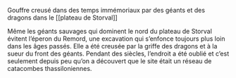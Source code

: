 Gouffre creusé dans des temps immémoriaux par des géants et des dragons dans le [[plateau de Storval]]

Même les géants sauvages qui dominent le nord du plateau de Storval évitent l’éperon du Remord, une excavation qui s’enfonce toujours plus loin dans les âges passés. Elle a été creusée par la griffe des dragons et à la sueur du front des géants. Pendant des siècles, l’endroit a été oublié et c’est seulement depuis peu qu’on a découvert que le site était un réseau de catacombes thassiloniennes.